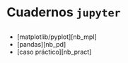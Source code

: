 # Cuadernos `jupyter`

##

- [matplotlib/pyplot][nb_mpl]
- [pandas][nb_pd]
- [caso práctico][nb_pract]
